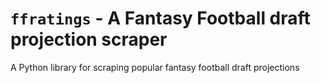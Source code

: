 # ``ffratings`` - A Fantasy Football draft projection scraper
A Python library for scraping popular fantasy football draft projections
